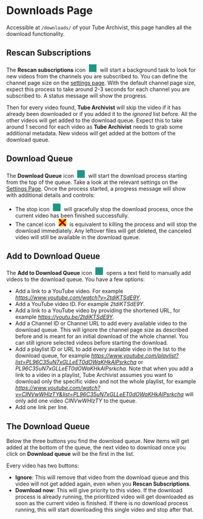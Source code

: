 # Downloads Page
Accessible at `/downloads/` of your Tube Archivist, this page handles all the download functionality.


## Rescan Subscriptions
The **Rescan subscriptions** icon <img src="../tubearchivist/static/img/icon-rescan.svg?raw=true" alt="rescan icon" width="20px" style="filter:invert(50%) sepia(9%) saturate(2940%) hue-rotate(122deg) brightness(94%) contrast(90%);margin:0 5px;"> will start a background task to look for new videos from the channels you are subscribed to. You can define the channel page size on the [settings page](Settings.md#subscriptions). With the default channel page size, expect this process to take around 2-3 seconds for each channel you are subscribed to. A status message will show the progress.

Then for every video found, **Tube Archivist** will skip the video if it has already been downloaded or if you added it to the *ignored* list before. All the other videos will get added to the download queue. Expect this to take around 1 second for each video as **Tube Archivist** needs to grab some additional metadata. New videos will get added at the bottom of the download queue.

## Download Queue
The **Download Queue** icon <img src="../tubearchivist/static/img/icon-download.svg?raw=true" alt="download icon" width="20px" style="filter:invert(50%) sepia(9%) saturate(2940%) hue-rotate(122deg) brightness(94%) contrast(90%);margin:0 5px;"> will start the download process starting from the top of the queue. Take a look at the relevant settings on the [Settings Page](Settings.md#downloads). Once the process started, a progress message will show with additional details and controls: 
- The stop icon <img src="../tubearchivist/static/img/icon-stop.svg?raw=true" alt="stop icon" width="20px" style="filter:invert(50%) sepia(9%) saturate(2940%) hue-rotate(122deg) brightness(94%) contrast(90%);margin:0 5px;"> will gracefully stop the download process, once the current video has been finished successfully.
- The cancel icon <img src="../tubearchivist/static/img/icon-close.svg?raw=true" alt="close icon" width="20px" style="filter:invert(16%) sepia(60%) saturate(3717%) hue-rotate(349deg) brightness(86%) contrast(120%);margin:0 5px;"> is equivalent to killing the process and will stop the download immediately. Any leftover files will get deleted, the canceled video will still be available in the download queue.

## Add to Download Queue
The **Add to Download Queue** icon <img src="../tubearchivist/static/img/icon-add.svg?raw=true" alt="add icon" width="20px" style="filter:invert(50%) sepia(9%) saturate(2940%) hue-rotate(122deg) brightness(94%) contrast(90%);margin:0 5px;"> opens a text field to manually add videos to the download queue. You have a few options:
- Add a link to a YouTube video. For example *https://www.youtube.com/watch?v=2tdiKTSdE9Y*.
- Add a YouTube video ID. For example *2tdiKTSdE9Y*.
- Add a link to a YouTube video by providing the shortened URL, for example *https://youtu.be/2tdiKTSdE9Y*.
- Add a Channel ID or Channel URL to add every available video to the download queue. This will ignore the channel page size as described before and is meant for an initial download of the whole channel. You can still ignore selected videos before starting the download.
- Add a playlist ID or URL to add every available video in the list to the download queue, for example *https://www.youtube.com/playlist?list=PL96C35uN7xGLLeET0dOWaKHkAlPsrkcha* or *PL96C35uN7xGLLeET0dOWaKHkAlPsrkcha*. Note that when you add a link to a video in a playlist, Tube Archivist assumes you want to download only the specific video and not the whole playlist, for example *https://www.youtube.com/watch?v=CINVwWHlzTY&list=PL96C35uN7xGLLeET0dOWaKHkAlPsrkcha* will only add one video *CINVwWHlzTY* to the queue.
- Add one link per line.

## The Download Queue
Below the three buttons you find the download queue. New items will get added at the bottom of the queue, the next video to download once you click on **Download queue** will be the first in the list.

Every video has two buttons:
- **Ignore**: This will remove that video from the download queue and this video will not get added again, even when you **Rescan Subscriptions**.
- **Download now**: This will give priority to this video. If the download process is already running, the prioritized video will get downloaded as soon as the current video is finished. If there is no download process running, this will start downloading this single video and stop after that.